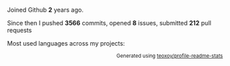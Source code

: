 Joined Github **2** years ago.

Since then I pushed **3566** commits, opened **8** issues, submitted **212** pull requests

Most used languages across my projects:


<p align="right"><sub>Generated using <a href="https://github.com/marketplace/actions/profile-readme-stats">teoxoy/profile-readme-stats</a></sub></p>
